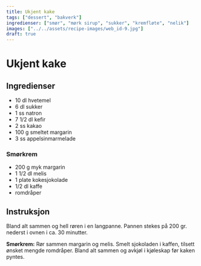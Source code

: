 ```yaml
---
title: Ukjent kake
tags: ["dessert", "bakverk"]
ingredienser: ["smør", "mørk sirup", "sukker", "kremfløte", "nelik"]
images: ["../../assets/recipe-images/web_id-9.jpg"]
draft: true
---
```


# Ukjent kake

## Ingredienser

- 10 dl hvetemel
- 6 dl sukker
- 1 ss natron
- 7 1/2 dl kefir
- 2 ss kakao
- 100 g smeltet margarin
- 3 ss appelsinmarmelade

### Smørkrem

- 200 g myk margarin
- 1 1/2 dl melis
- 1 plate kokesjokolade
- 1/2 dl kaffe
- romdråper

## Instruksjon

Bland alt sammen og hell røren i en langpanne. Pannen stekes på 200 gr. nederst i ovnen i ca. 30 minutter.

**Smørkrem:** Rør sammen margarin og melis. Smelt sjokoladen i kaffen, tilsett ønsket mengde romdråper. Bland alt sammen og avkjøl i kjøleskap før kaken pyntes.
